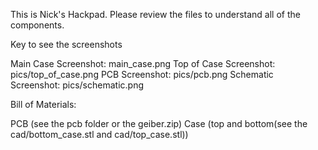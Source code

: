 This is Nick's Hackpad. Please review the files to understand all of the components.

Key to see the screenshots

Main Case Screenshot: main_case.png
Top of Case Screenshot: pics/top_of_case.png
PCB Screenshot: pics/pcb.png
Schematic Screenshot: pics/schematic.png

Bill of Materials:

PCB (see the pcb folder or the geiber.zip)
Case (top and bottom(see the cad/bottom_case.stl and cad/top_case.stl))
